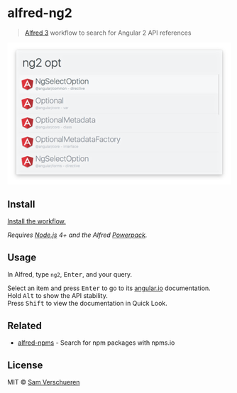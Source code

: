 # alfred-ng2

> [Alfred 3](https://www.alfredapp.com) workflow to search for Angular 2 API references

<img src="screenshot.png" width="694">


## Install

[Install the workflow.](http://www.packal.org/workflow/ng2)

*Requires [Node.js](https://nodejs.org) 4+ and the Alfred [Powerpack](https://www.alfredapp.com/powerpack/).*


## Usage

In Alfred, type `ng2`, <kbd>Enter</kbd>, and your query.

Select an item and press <kbd>Enter</kbd> to go to its [angular.io](https://angular.io) documentation.<br>
Hold <kbd>Alt</kbd> to show the API stability.<br>
Press <kbd>Shift</kbd> to view the documentation in Quick Look.


## Related

- [alfred-npms](https://github.com/sindresorhus/alfred-npms) - Search for npm packages with npms.io


## License

MIT © [Sam Verschueren](https://github.com/SamVerschueren)
